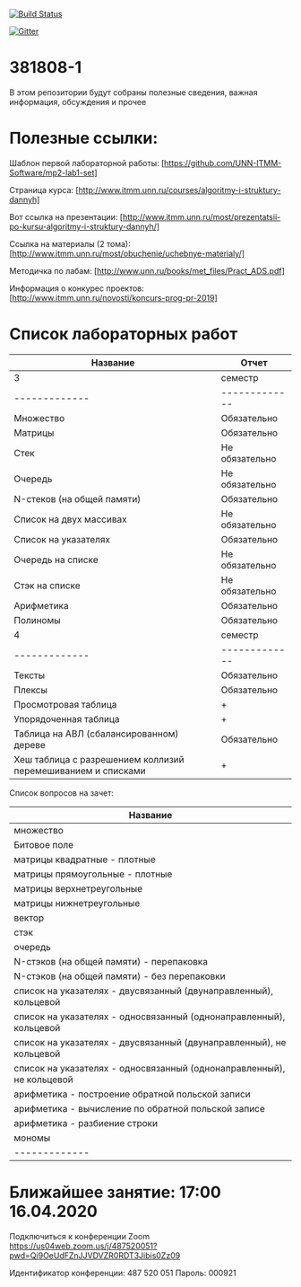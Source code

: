 [![Build Status](https://travis-ci.org/LebedevIlyaG/3818.svg?branch=master)](https://travis-ci.org/LebedevIlyaG/3818)

[![Gitter](https://badges.gitter.im/LebedevOrg/3818.svg)](https://gitter.im/LebedevOrg/3818?utm_source=badge&utm_medium=badge&utm_campaign=pr-badge)

# 381808-1
В этом репозитории будут собраны полезные сведения, важная информация, обсуждения и прочее


# Полезные ссылки:

Шаблон первой лабораторной работы: [https://github.com/UNN-ITMM-Software/mp2-lab1-set]

Страница курса: [http://www.itmm.unn.ru/courses/algoritmy-i-struktury-dannyh]

Вот ссылка на презентации: [http://www.itmm.unn.ru/most/prezentatsii-po-kursu-algoritmy-i-struktury-dannyh/]

Ссылка на материалы (2 тома): [http://www.itmm.unn.ru/most/obuchenie/uchebnye-materialy/]

Методичка по лабам: [http://www.unn.ru/books/met_files/Pract_ADS.pdf]

Информация о конкурес проектов: [http://www.itmm.unn.ru/novosti/koncurs-prog-pr-2019]

# Список лабораторных работ

|Название|Отчет|
|-------------|-------------|
|3|семестр|
|-------------|-------------|
|Множество|Обязательно|
|Матрицы|Обязательно|
|Стек|Не обязательно|
|Очередь|Не обязательно|
|N-стеков (на общей памяти)|Обязательно|
|Список на двух массивах|Не обязательно|
|Список на указателях|Обязательно|
|Очередь на списке|Не обязательно|
|Стэк на списке|Не обязательно|
|Арифметика|Обязательно|
|Полиномы|Обязательно|
|4|семестр|
|-------------|-------------|
|Тексты|Обязательно|
|Плексы|Обязательно|
|Просмотровая таблица|+|
|Упорядоченная таблица|+|
|Таблица на АВЛ (сбалансированном) дереве|Обязательно|
|Хеш таблица с разрешением коллизий перемешиванием и списками|+|

Список вопросов на зачет:

|Название|
|-------------|
|множество                                                              |
|Битовое поле                                                           |
|матрицы квадратные - плотные                                           |
|матрицы прямоугольные - плотные                                        |
|матрицы верхнетреугольные                                              |
|матрицы нижнетреугольные                                               |
|вектор                                                                 |
|стэк                                                                   |
|очередь                                                                |
|N-стэков (на общей памяти) - перепаковка                               |
|N-стэков (на общей памяти) - без перепаковки                           |
|список на указателях	- двусвязанный (двунаправленный), кольцевой     |
|список на указателях	- односвязанный (однонаправленный), кольцевой   |
|список на указателях	- двусвязанный (двунаправленный), не кольцевой  |
|список на указателях	- односвязанный (однонаправленный), не кольцевой|
|арифметика	- построение обратной польской записи                       |
|арифметика	- вычисление по обратной польской записе                    |
|арифметика	- разбиение строки                                          |
|мономы                                                                 |
|-------------|


# Ближайшее занятие: 17:00 16.04.2020

Подключиться к конференции Zoom
https://us04web.zoom.us/j/487520051?pwd=Qi9OeUdFZnJJVDVZR0RDT3Jibis0Zz09

Идентификатор конференции: 487 520 051
Пароль: 000921
